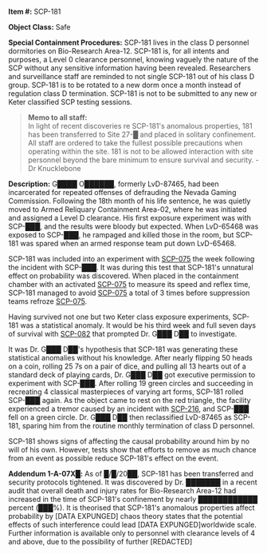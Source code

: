 **Item #:** SCP-181

**Object Class:** Safe

**Special Containment Procedures:** SCP-181 lives in the class D personnel dormitories on Bio-Research Area-12. SCP-181 is, for all intents and purposes, a Level 0 clearance personnel, knowing vaguely the nature of the SCP without any sensitive information having been revealed. Researchers and surveillance staff are reminded to not single SCP-181 out of his class D group. SCP-181 is to be rotated to a new dorm once a month instead of regulation class D termination. SCP-181 is not to be submitted to any new or Keter classified SCP testing sessions.

> **Memo to all staff:**  
> In light of recent discoveries re SCP-181's anomalous properties, 181 has been transferred to Site 27-█ and placed in solitary confinement. All staff are ordered to take the fullest possible precautions when operating within the site. 181 is not to be allowed interaction with site personnel beyond the bare minimum to ensure survival and security. -Dr Knucklebone

**Description:** G████ O██████, formerly LvD-87465, had been incarcerated for repeated offenses of defrauding the Nevada Gaming Commission. Following the 18th month of his life sentence, he was quietly moved to Armed Reliquary Containment Area-02, where he was initiated and assigned a Level D clearance. His first exposure experiment was with SCP-███, and the results were bloody but expected. When LvD-65468 was exposed to SCP-███, he rampaged and killed those in the room, but SCP-181 was spared when an armed response team put down LvD-65468.

SCP-181 was included into an experiment with [SCP-075](/scp-075) the week following the incident with SCP-███. It was during this test that SCP-181's unnatural effect on probability was discovered. When placed in the containment chamber with an activated [SCP-075](/scp-075) to measure its speed and reflex time, SCP-181 managed to avoid [SCP-075](/scp-075) a total of 3 times before suppression teams refroze [SCP-075](/scp-075).

Having survived not one but two Keter class exposure experiments, SCP-181 was a statistical anomaly. It would be his third week and full seven days of survival with [SCP-082](/scp-082) that prompted Dr. G███ D██ to investigate.

It was Dr. G███ D██'s hypothesis that SCP-181 was generating these statistical anomalies without his knowledge. After nearly flipping 50 heads on a coin, rolling 25 7s on a pair of dice, and pulling all 13 hearts out of a standard deck of playing cards, Dr. G███ D██ got executive permission to experiment with SCP-███. After rolling 19 green circles and succeeding in recreating 4 classical masterpieces of varying art forms, SCP-181 rolled SCP-███ again. As the object came to rest on the red triangle, the facility experienced a tremor caused by an incident with [SCP-216](/scp-216), and SCP-███ fell on a green circle. Dr. G███ D██ then reclassified LvD-87465 as SCP-181, sparing him from the routine monthly termination of class D personnel.

SCP-181 shows signs of affecting the causal probability around him by no will of his own. However, tests show that efforts to remove as much chance from an event as possible reduce SCP-181's effect on the event.

**Addendum 1-A-07X█:** As of █/█/20██, SCP-181 has been transferred and security protocols tightened. It was discovered by Dr. ███████ in a recent audit that overall death and injury rates for Bio-Research Area-12 had increased in the time of SCP-181's confinement by nearly ████████████ percent (███%). It is theorised that SCP-181's anomalous properties affect probability by \[DATA EXPUNGED\] chaos theory states that the potential effects of such interference could lead \[DATA EXPUNGED\]worldwide scale. Further information is available only to personnel with clearance levels of 4 and above, due to the possibility of further \[REDACTED\]